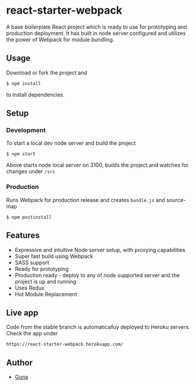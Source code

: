 # react-starter-webpack

A base boilerplate React project which is ready to use for prototyping and production deployment. It has built in node server configured and utilizes the power of Webpack for module bundling.

## Usage

Download or fork the project and
```
$ npm install
```
to install dependencies.

## Setup

### Development

To start a local dev node server and build the project
```
$ npm start
```
Above starts node local server on 3100, builds the project and watches for changes under `/src`

### Production

Runs Webpack for production release and creates `bundle.js` and source-map
```
$ npm postinstall
```

## Features

* Expressive and intuitive Node server setup, with proxying capabilities
* Super fast build using Webpack
* SASS support
* Ready for prototyping
* Production ready - deploy to any of node supported server and the project is up and running
* Uses Redux
* Hot Module Replacement

## Live app

Code from the stable branch is automaticalluy deployed to Heroku servers. Check the app under
```
https://react-starter-webpack.herokuapp.com/
```

## Author

- [Guna](https://github.com/Gunavel)
